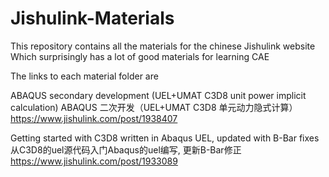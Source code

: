 # Jishulink-Materials

This repository contains all the materials for the chinese Jishulink website
Which surprisingly has a lot of good materials for learning CAE 

The links to each material folder are

ABAQUS secondary development (UEL+UMAT C3D8 unit power implicit calculation)
ABAQUS 二次开发（UEL+UMAT C3D8 单元动力隐式计算）
https://www.jishulink.com/post/1938407

Getting started with C3D8 written in Abaqus UEL, updated with B-Bar fixes
从C3D8的uel源代码入门Abaqus的uel编写, 更新B-Bar修正
https://www.jishulink.com/post/1933089